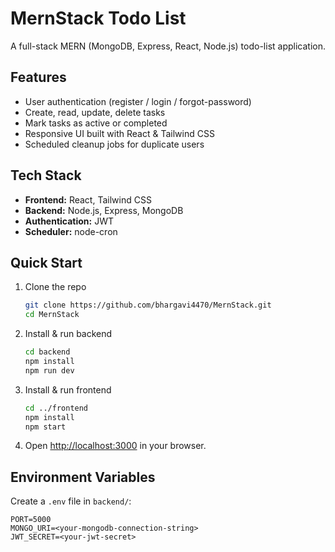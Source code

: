 # MernStack Todo List

A full-stack MERN (MongoDB, Express, React, Node.js) todo-list application.

## Features
- User authentication (register / login / forgot-password)
- Create, read, update, delete tasks
- Mark tasks as active or completed
- Responsive UI built with React & Tailwind CSS
- Scheduled cleanup jobs for duplicate users

## Tech Stack
- **Frontend:** React, Tailwind CSS  
- **Backend:** Node.js, Express, MongoDB  
- **Authentication:** JWT  
- **Scheduler:** node-cron  

## Quick Start
1. Clone the repo  
   ```bash
   git clone https://github.com/bhargavi4470/MernStack.git
   cd MernStack
   ```

2. Install & run backend  
   ```bash
   cd backend
   npm install
   npm run dev
   ```

3. Install & run frontend  
   ```bash
   cd ../frontend
   npm install
   npm start
   ```

4. Open [http://localhost:3000](http://localhost:3000) in your browser.

## Environment Variables
Create a `.env` file in `backend/`:
```
PORT=5000
MONGO_URI=<your-mongodb-connection-string>
JWT_SECRET=<your-jwt-secret>
```
